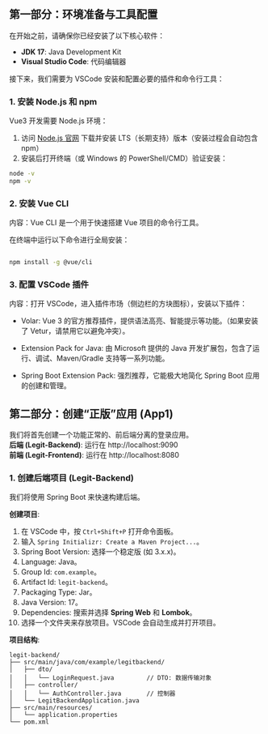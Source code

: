 ## 第一部分：环境准备与工具配置

在开始之前，请确保你已经安装了以下核心软件：
- **JDK 17**: Java Development Kit
- **Visual Studio Code**: 代码编辑器

接下来，我们需要为 VSCode 安装和配置必要的插件和命令行工具：

### 1. 安装 Node.js 和 npm
Vue3 开发需要 Node.js 环境：
1. 访问 [Node.js 官网](https://nodejs.org/) 下载并安装 LTS（长期支持）版本（安装过程会自动包含 npm）
2. 安装后打开终端（或 Windows 的 PowerShell/CMD）验证安装：
```bash
node -v
npm -v
```

### 2. 安装 Vue CLI

内容：Vue CLI 是一个用于快速搭建 Vue 项目的命令行工具。

在终端中运行以下命令进行全局安装：

```bash

npm install -g @vue/cli

```

### 3. 配置 VSCode 插件

内容：打开 VSCode，进入插件市场（侧边栏的方块图标），安装以下插件：

- Volar: Vue 3 的官方推荐插件，提供语法高亮、智能提示等功能。（如果安装了 Vetur，请禁用它以避免冲突）。

- Extension Pack for Java: 由 Microsoft 提供的 Java 开发扩展包，包含了运行、调试、Maven/Gradle 支持等一系列功能。

- Spring Boot Extension Pack: 强烈推荐，它能极大地简化 Spring Boot 应用的创建和管理。


## 第二部分：创建“正版”应用 (App1)
我们将首先创建一个功能正常的、前后端分离的登录应用。  
**后端 (Legit-Backend)**: 运行在 http://localhost:9090  
**前端 (Legit-Frontend)**: 运行在 http://localhost:8080  

### 1. 创建后端项目 (Legit-Backend)
我们将使用 Spring Boot 来快速构建后端。  

**创建项目**:  
1. 在 VSCode 中，按 `Ctrl+Shift+P` 打开命令面板。  
2. 输入 `Spring Initializr: Create a Maven Project...`。  
3. Spring Boot Version: 选择一个稳定版 (如 3.x.x)。  
4. Language: Java。  
5. Group Id: `com.example`。  
6. Artifact Id: `legit-backend`。  
7. Packaging Type: Jar。  
8. Java Version: 17。  
9. Dependencies: 搜索并选择 **Spring Web** 和 **Lombok**。  
10. 选择一个文件夹来存放项目。VSCode 会自动生成并打开项目。  

**项目结构**:  
```
legit-backend/
├── src/main/java/com/example/legitbackend/
│   ├── dto/
│   │   └── LoginRequest.java         // DTO: 数据传输对象
│   ├── controller/
│   │   └── AuthController.java       // 控制器
│   └── LegitBackendApplication.java
├── src/main/resources/
│   └── application.properties
└── pom.xml
```





